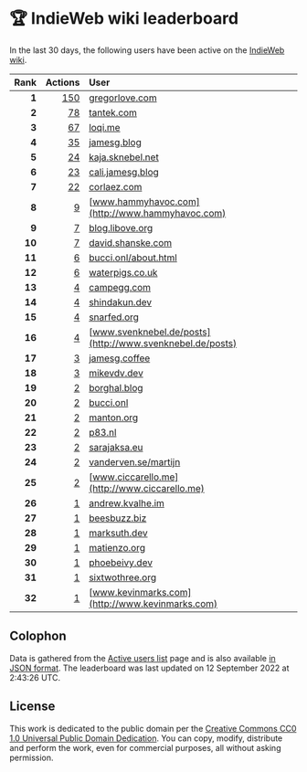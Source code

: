 # 🏆 IndieWeb wiki leaderboard

In the last 30 days, the following users have been active on the [IndieWeb wiki](https://indieweb.org).

| Rank | Actions | User |
|-----:|--------:|:-----|
| **1** | [150](https://indieweb.org/Special:Contributions/Gregorlove.com) | [gregorlove.com](http://gregorlove.com) |
| **2** | [78](https://indieweb.org/Special:Contributions/Tantek.com) | [tantek.com](http://tantek.com) |
| **3** | [67](https://indieweb.org/Special:Contributions/Loqi.me) | [loqi.me](http://loqi.me) |
| **4** | [35](https://indieweb.org/Special:Contributions/Jamesg.blog) | [jamesg.blog](http://jamesg.blog) |
| **5** | [24](https://indieweb.org/Special:Contributions/Kaja.sknebel.net) | [kaja.sknebel.net](http://kaja.sknebel.net) |
| **6** | [23](https://indieweb.org/Special:Contributions/Cali.jamesg.blog) | [cali.jamesg.blog](http://cali.jamesg.blog) |
| **7** | [22](https://indieweb.org/Special:Contributions/Corlaez.com) | [corlaez.com](http://corlaez.com) |
| **8** | [9](https://indieweb.org/Special:Contributions/Www.hammyhavoc.com) | [www.hammyhavoc.com](http://www.hammyhavoc.com) |
| **9** | [7](https://indieweb.org/Special:Contributions/Blog.libove.org) | [blog.libove.org](http://blog.libove.org) |
| **10** | [7](https://indieweb.org/Special:Contributions/David.shanske.com) | [david.shanske.com](http://david.shanske.com) |
| **11** | [6](https://indieweb.org/Special:Contributions/Bucci.onl_about.html) | [bucci.onl/about.html](http://bucci.onl/about.html) |
| **12** | [6](https://indieweb.org/Special:Contributions/Waterpigs.co.uk) | [waterpigs.co.uk](http://waterpigs.co.uk) |
| **13** | [4](https://indieweb.org/Special:Contributions/Campegg.com) | [campegg.com](http://campegg.com) |
| **14** | [4](https://indieweb.org/Special:Contributions/Shindakun.dev) | [shindakun.dev](http://shindakun.dev) |
| **15** | [4](https://indieweb.org/Special:Contributions/Snarfed.org) | [snarfed.org](http://snarfed.org) |
| **16** | [4](https://indieweb.org/Special:Contributions/Www.svenknebel.de_posts) | [www.svenknebel.de/posts](http://www.svenknebel.de/posts) |
| **17** | [3](https://indieweb.org/Special:Contributions/Jamesg.coffee) | [jamesg.coffee](http://jamesg.coffee) |
| **18** | [3](https://indieweb.org/Special:Contributions/Mikevdv.dev) | [mikevdv.dev](http://mikevdv.dev) |
| **19** | [2](https://indieweb.org/Special:Contributions/Borghal.blog) | [borghal.blog](http://borghal.blog) |
| **20** | [2](https://indieweb.org/Special:Contributions/Bucci.onl) | [bucci.onl](http://bucci.onl) |
| **21** | [2](https://indieweb.org/Special:Contributions/Manton.org) | [manton.org](http://manton.org) |
| **22** | [2](https://indieweb.org/Special:Contributions/P83.nl) | [p83.nl](http://p83.nl) |
| **23** | [2](https://indieweb.org/Special:Contributions/Sarajaksa.eu) | [sarajaksa.eu](http://sarajaksa.eu) |
| **24** | [2](https://indieweb.org/Special:Contributions/Vanderven.se_martijn) | [vanderven.se/martijn](http://vanderven.se/martijn) |
| **25** | [2](https://indieweb.org/Special:Contributions/Www.ciccarello.me) | [www.ciccarello.me](http://www.ciccarello.me) |
| **26** | [1](https://indieweb.org/Special:Contributions/Andrew.kvalhe.im) | [andrew.kvalhe.im](http://andrew.kvalhe.im) |
| **27** | [1](https://indieweb.org/Special:Contributions/Beesbuzz.biz) | [beesbuzz.biz](http://beesbuzz.biz) |
| **28** | [1](https://indieweb.org/Special:Contributions/Marksuth.dev) | [marksuth.dev](http://marksuth.dev) |
| **29** | [1](https://indieweb.org/Special:Contributions/Matienzo.org) | [matienzo.org](http://matienzo.org) |
| **30** | [1](https://indieweb.org/Special:Contributions/Phoebeivy.dev) | [phoebeivy.dev](http://phoebeivy.dev) |
| **31** | [1](https://indieweb.org/Special:Contributions/Sixtwothree.org) | [sixtwothree.org](http://sixtwothree.org) |
| **32** | [1](https://indieweb.org/Special:Contributions/Www.kevinmarks.com) | [www.kevinmarks.com](http://www.kevinmarks.com) |


## Colophon

Data is gathered from the [Active users list](https://indieweb.org/Special:ActiveUsers) page and is also available [in JSON format](https://github.com/jgarber623/indieweb-wiki-leaderboard/blob/main/data/leaderboard.json). The leaderboard was last updated on 12 September 2022 at 2:43:26 UTC.

## License

This work is dedicated to the public domain per the [Creative Commons CC0 1.0 Universal Public Domain Dedication](https://creativecommons.org/publicdomain/zero/1.0/). You can copy, modify, distribute and perform the work, even for commercial purposes, all without asking permission.
